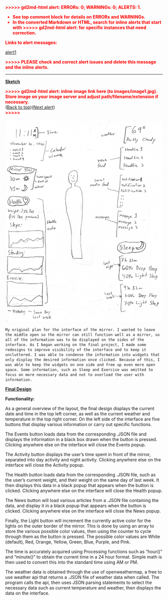 <p style="color: red; font-weight: bold">>>>>>  gd2md-html alert:  ERRORs: 0; WARNINGs: 0; ALERTS: 1.</p>
<ul style="color: red; font-weight: bold"><li>See top comment block for details on ERRORs and WARNINGs. <li>In the converted Markdown or HTML, search for inline alerts that start with >>>>>  gd2md-html alert:  for specific instances that need correction.</ul>

<p style="color: red; font-weight: bold">Links to alert messages:</p><a href="#gdcalert1">alert1</a>

<p style="color: red; font-weight: bold">>>>>> PLEASE check and correct alert issues and delete this message and the inline alerts.<hr></p>


**<span style="text-decoration:underline;">Sketch</span>**



<p id="gdcalert1" ><span style="color: red; font-weight: bold">>>>>>  gd2md-html alert: inline image link here (to images/image1.jpg). Store image on your image server and adjust path/filename/extension if necessary. </span><br>(<a href="#">Back to top</a>)(<a href="#gdcalert2">Next alert</a>)<br><span style="color: red; font-weight: bold">>>>>> </span></p>


![alt_text](p2_Michael_Gumm.png "image_tooltip")


	My original plan for the interface of the mirror. I wanted to leave the middle open so the mirror can still function well as a mirror, so all of the information was to be displayed on the sides of the interface. As I began working on the final project, I made some redesigns to improve visibility of the interface and to keep it uncluttered. I was able to condense the information into widgets that only display the desired information once clicked. Because of this, I was able to keep the widgets on one side and free up even more open space. Some information, such as Sleep and Exercise was omitted to focus on more necessary data and not to overload the user with information.

**<span style="text-decoration:underline;">Final Design</span>**

**Functionality:**

As a general overview of the layout, the final design displays the current date and time in the top left corner, as well as the current weather and temperature in the top right corner. On the left side of the interface are five buttons that display various information or carry out specific functions.

The Events button loads data from the corresponding .JSON file and displays the information in a black box drawn when the button is pressed. Clicking anywhere else on the interface will close the Events popup.

The Activity button displays the user’s time spent in front of the mirror, separated into day activity and night activity. Clicking anywhere else on the interface will close the Activity popup.

The Health button loads data from the corresponding .JSON file, such as the user’s current weight, and their weight on the same day of last week. It then displays this data in a black popup that appears when the button is clicked. Clicking anywhere else on the interface will close the Health popup.

The News button will load various articles from a .JSON file containing the data, and display it in a black popup that appears when the button is clicked. Clicking anywhere else on the interface will close the News popup.

Finally, the Light button will increment the currently active color for the lights on the outer border of the mirror. This is done by using an array to store the various possible color values, then using the counter to cycle through them as the button is pressed. The possible color values are White (default), Red, Orange, Yellow, Green, Blue, Purple, and Pink.

The time is accurately acquired using Processing functions such as “hour()” and “minute()” to obtain the current time in a 24 hour format. Simple math is then used to convert this into the standard time using AM or PM.

The weather data is obtained through the use of openweathermap, a free to use weather api that returns a .JSON file of weather data when called. The program calls the api, then uses JSON parsing statements to select the necessary data such as current temperature and weather, then displays the data on the interface.
